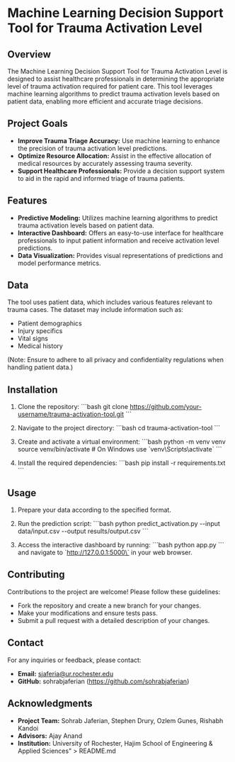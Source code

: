 # Machine Learning Decision Support Tool for Trauma Activation Level

## Overview

The Machine Learning Decision Support Tool for Trauma Activation Level is designed to assist healthcare professionals in determining the appropriate level of trauma activation required for patient care. This tool leverages machine learning algorithms to predict trauma activation levels based on patient data, enabling more efficient and accurate triage decisions.

## Project Goals

- **Improve Trauma Triage Accuracy:** Use machine learning to enhance the precision of trauma activation level predictions.
- **Optimize Resource Allocation:** Assist in the effective allocation of medical resources by accurately assessing trauma severity.
- **Support Healthcare Professionals:** Provide a decision support system to aid in the rapid and informed triage of trauma patients.

## Features

- **Predictive Modeling:** Utilizes machine learning algorithms to predict trauma activation levels based on patient data.
- **Interactive Dashboard:** Offers an easy-to-use interface for healthcare professionals to input patient information and receive activation level predictions.
- **Data Visualization:** Provides visual representations of predictions and model performance metrics.

## Data

The tool uses patient data, which includes various features relevant to trauma cases. The dataset may include information such as:
- Patient demographics
- Injury specifics
- Vital signs
- Medical history

(Note: Ensure to adhere to all privacy and confidentiality regulations when handling patient data.)

## Installation

1. Clone the repository:
   \`\`\`bash
   git clone https://github.com/your-username/trauma-activation-tool.git
   \`\`\`

2. Navigate to the project directory:
   \`\`\`bash
   cd trauma-activation-tool
   \`\`\`

3. Create and activate a virtual environment:
   \`\`\`bash
   python -m venv venv
   source venv/bin/activate   # On Windows use \`venv\\Scripts\\activate\`
   \`\`\`

4. Install the required dependencies:
   \`\`\`bash
   pip install -r requirements.txt
   \`\`\`

## Usage

1. Prepare your data according to the specified format.
2. Run the prediction script:
   \`\`\`bash
   python predict_activation.py --input data/input.csv --output results/output.csv
   \`\`\`

3. Access the interactive dashboard by running:
   \`\`\`bash
   python app.py
   \`\`\`
   and navigate to \`http://127.0.0.1:5000\` in your web browser.

## Contributing

Contributions to the project are welcome! Please follow these guidelines:
- Fork the repository and create a new branch for your changes.
- Make your modifications and ensure tests pass.
- Submit a pull request with a detailed description of your changes.


## Contact

For any inquiries or feedback, please contact:
- **Email:** sjaferia@ur.rochester.edu
- **GitHub:** sohrabjaferian (https://github.com/sohrabjaferian)

## Acknowledgments

- **Project Team:** Sohrab Jaferian, Stephen Drury, Ozlem Gunes, Rishabh Kandoi
- **Advisors:** Ajay Anand
- **Institution:** University of Rochester, Hajim School of Engineering & Applied Sciences" > README.md
